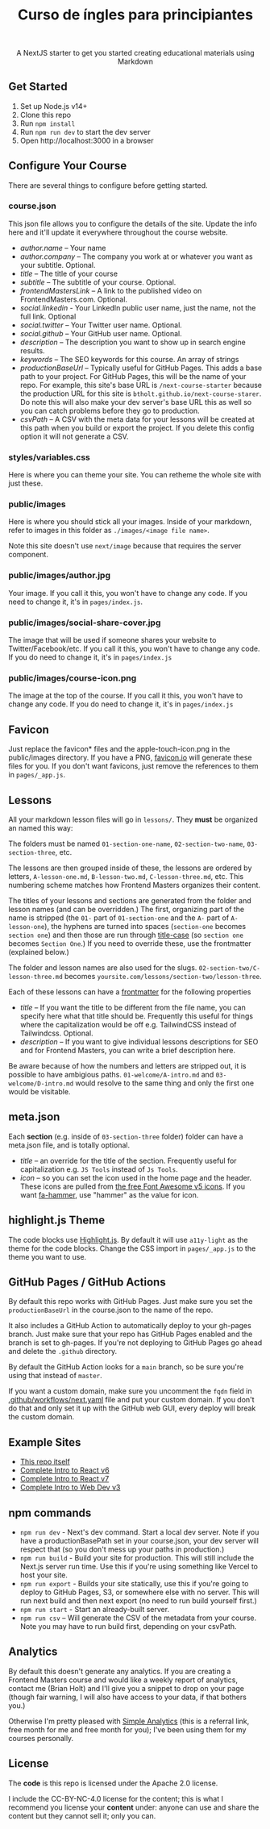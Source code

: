 <h1 align="center">Curso de íngles para principiantes</h1> <br>

<p align="center">
  A NextJS starter to get you started creating educational materials using Markdown
</p>

## Get Started

1. Set up Node.js v14+
1. Clone this repo
1. Run `npm install`
1. Run `npm run dev` to start the dev server
1. Open http://localhost:3000 in a browser

## Configure Your Course

There are several things to configure before getting started.

### course.json

This json file allows you to configure the details of the site. Update the info here and it'll update it everywhere throughout the course website.

- _author.name_ – Your name
- _author.company_ – The company you work at or whatever you want as your subtitle. Optional.
- _title_ – The title of your course
- _subtitle_ – The subtitle of your course. Optional.
- _frontendMastersLink_ – A link to the published video on FrontendMasters.com. Optional.
- _social.linkedin_ - Your LinkedIn public user name, just the name, not the full link. Optional
- _social.twitter_ – Your Twitter user name. Optional.
- _social.github_ – Your GitHub user name. Optional.
- _description_ – The description you want to show up in search engine results.
- _keywords_ – The SEO keywords for this course. An array of strings
- _productionBaseUrl_ – Typically useful for GitHub Pages. This adds a base path to your project. For GitHub Pages, this will be the name of your repo. For example, this site's base URL is `/next-course-starter` because the production URL for this site is `btholt.github.io/next-course-starer`. Do note this will also make your dev server's base URL this as well so you can catch problems before they go to production.
- _csvPath_ – A CSV with the meta data for your lessons will be created at this path when you build or export the project. If you delete this config option it will not generate a CSV.

### styles/variables.css

Here is where you can theme your site. You can retheme the whole site with just these.

### public/images

Here is where you should stick all your images. Inside of your markdown, refer to images in this folder as `./images/<image file name>`.

Note this site doesn't use `next/image` because that requires the server component.

### public/images/author.jpg

Your image. If you call it this, you won't have to change any code. If you need to change it, it's in `pages/index.js`.

### public/images/social-share-cover.jpg

The image that will be used if someone shares your website to Twitter/Facebook/etc. If you call it this, you won't have to change any code. If you do need to change it, it's in `pages/index.js`

### public/images/course-icon.png

The image at the top of the course. If you call it this, you won't have to change any code. If you do need to change it, it's in `pages/index.js`

## Favicon

Just replace the favicon\* files and the apple-touch-icon.png in the public/images directory. If you have a PNG, [favicon.io](https://favicon.io) will generate these files for you. If you don't want favicons, just remove the references to them in `pages/_app.js`.

## Lessons

All your markdown lesson files will go in `lessons/`. They **must** be organized an named this way:

The folders must be named `01-section-one-name`, `02-section-two-name`, `03-section-three`, etc.

The lessons are then grouped inside of these, the lessons are ordered by letters, `A-lesson-one.md`, `B-lesson-two.md`, `C-lesson-three.md`, etc. This numbering scheme matches how Frontend Masters organizes their content.

The titles of your lessons and sections are generated from the folder and lesson names (and can be overridden.) The first, organizing part of the name is stripped (the `01-` part of `01-section-one` and the `A-` part of `A-lesson-one`), the hyphens are turned into spaces (`section-one` becomes `section one`) and then those are run through [title-case](https://github.com/blakeembrey/change-case#titlecase) (so `section one` becomes `Section One`.) If you need to override these, use the frontmatter (explained below.)

The folder and lesson names are also used for the slugs. `02-section-two/C-lesson-three.md` becomes `yoursite.com/lessons/section-two/lesson-three`.

Each of these lessons can have a [frontmatter](https://github.com/jonschlinkert/gray-matter#readme) for the following properties

- _title_ – If you want the title to be different from the file name, you can specify here what that title should be. Frequently this useful for things where the capitalization would be off e.g. TailwindCSS instead of Tailwindcss. Optional.
- _description_ – If you want to give individual lessons descriptions for SEO and for Frontend Masters, you can write a brief description here.

Be aware because of how the numbers and letters are stripped out, it is possible to have ambigious paths. `01-welcome/A-intro.md` and `03-welcome/D-intro.md` would resolve to the same thing and only the first one would be visitable.

## meta.json

Each **section** (e.g. inside of `03-section-three` folder) folder can have a meta.json file, and is totally optional.

- _title_ – an override for the title of the section. Frequently useful for capitalization e.g. `JS Tools` instead of `Js Tools`.
- _icon_ – so you can set the icon used in the home page and the header. These icons are pulled from [the free Font Awesome v5 icons](https://fontawesome.com/v5.15/icons). If you want [fa-hammer](https://fontawesome.com/v5.15/icons/hammer), use "hammer" as the value for icon.

## highlight.js Theme

The code blocks use [Highlight.js](https://highlightjs.org/static/demo/). By default it will use `a11y-light` as the theme for the code blocks. Change the CSS import in `pages/_app.js` to the theme you want to use.

## GitHub Pages / GitHub Actions

By default this repo works with GitHub Pages. Just make sure you set the `productionBaseUrl` in the course.json to the name of the repo.

It also includes a GitHub Action to automatically deploy to your gh-pages branch. Just make sure that your repo has GitHub Pages enabled and the branch is set to gh-pages. If you're not deploying to GitHub Pages go ahead and delete the `.github` directory.

By default the GitHub Action looks for a `main` branch, so be sure you're using that instead of `master`.

If you want a custom domain, make sure you uncomment the `fqdn` field in [.github/workflows/next.yaml](https://github.com/btholt/next-course-starter/blob/main/.github/workflows/next.yaml) file and put your custom domain. If you don't do that and only set it up with the GitHub web GUI, every deploy will break the custom domain.

## Example Sites

- [This repo itself](https://btholt.github.io/next-course-starter/)
- [Complete Intro to React v6](https://btholt.github.io/next-react-v6/)
- [Complete Intro to React v7](https://btholt.github.io/complete-intro-to-react-v7/)
- [Complete Intro to Web Dev v3](https://btholt.github.io/complete-intro-to-web-dev-v3/)

## npm commands

- `npm run dev` - Next's dev command. Start a local dev server. Note if you have a productionBasePath set in your course.json, your dev server will respect that (so you don't mess up your paths in production.)
- `npm run build` - Build your site for production. This will still include the Next.js server run time. Use this if you're using something like Vercel to host your site.
- `npm run export` - Builds your site statically, use this if you're going to deploy to GitHub Pages, S3, or somewhere else with no server. This will run next build and then next export (no need to run build yourself first.)
- `npm run start` - Start an already-built server.
- `npm run csv` – Will generate the CSV of the metadata from your course. Note you may have to run build first, depending on your csvPath.

## Analytics

By default this doesn't generate any analytics. If you are creating a Frontend Masters course and would like a weekly report of analytics, contact me (Brian Holt) and I'll give you a snippet to drop on your page (though fair warning, I will also have access to your data, if that bothers you.)

Otherwise I'm pretty pleased with [Simple Analytics](referral.simpleanalytics.com/brian) (this is a referral link, free month for me and free month for you); I've been using them for my courses personally.

## License

The **code** is this repo is licensed under the Apache 2.0 license.

I include the CC-BY-NC-4.0 license for the content; this is what I recommend you license your **content** under: anyone can use and share the content but they cannot sell it; only you can.

